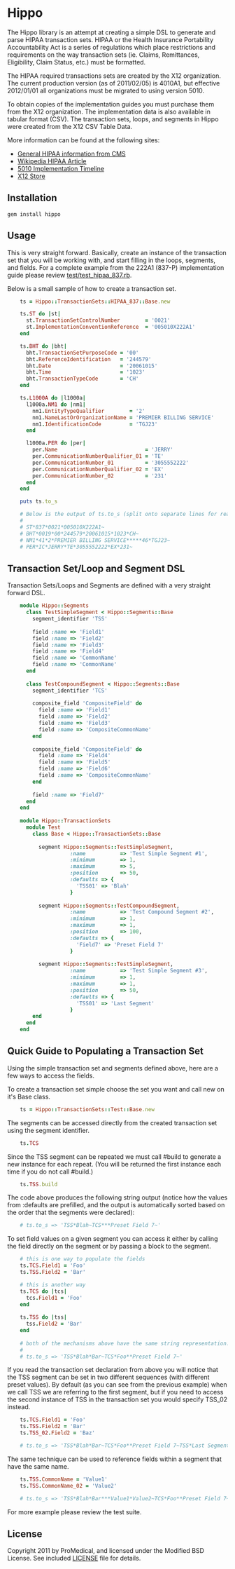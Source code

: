 Hippo
=====

The Hippo library is an attempt at creating a simple DSL to generate and parse HIPAA 
transaction sets.  HIPAA or the Health Insurance Portability Accountability Act is a 
series of regulations which place restrictions and requirements on the way transaction 
sets  (ie. Claims, Remittances, Eligibility, Claim Status, etc.) must be formatted.

The HIPAA required transactions sets are created by the X12
organization. The current production version (as of 2011/02/05) is 4010A1, but
effective 2012/01/01 all organizations must be migrated to using version
5010.

To obtain copies of the implementation guides you must purchase them from the X12
organization. The implementation data is also available in tabular format (CSV).  The 
transaction sets, loops, and segments in Hippo were created from the X12 CSV Table Data.

More information can be found at the following sites:

* [General HIPAA information from CMS](https://www.cms.gov/HIPAAGenInfo/01_Overview.asp)
* [Wikipedia HIPAA Article](http://en.wikipedia.org/wiki/Hipaa)
* [5010 Implementation Timeline](https://www.cms.gov/ElectronicBillingEDITrans/18_5010D0.asp)
* [X12 Store](https://store.x12.org)

Installation
------------
    gem install hippo

Usage
-----
This is very straight forward. Basically, create an instance of the
transaction set that you will be working with, and start filling in the
loops, segments, and fields.  For a complete example from the 222A1 (837-P) implementation
guide please review [test/test_hipaa_837.rb](/promedical/hippo/blob/master/test/test_hipaa_837.rb).

Below is a small sample of how to create a transaction set.

```ruby
    ts = Hippo::TransactionSets::HIPAA_837::Base.new

    ts.ST do |st|
      st.TransactionSetControlNumber        = '0021'
      st.ImplementationConventionReference  = '005010X222A1'
    end

    ts.BHT do |bht|
      bht.TransactionSetPurposeCode = '00'
      bht.ReferenceIdentification   = '244579'
      bht.Date                      = '20061015'
      bht.Time                      = '1023'
      bht.TransactionTypeCode       = 'CH'
    end

    ts.L1000A do |l1000a|
      l1000a.NM1 do |nm1|
        nm1.EntityTypeQualifier        = '2'
        nm1.NameLastOrOrganizationName = 'PREMIER BILLING SERVICE'
        nm1.IdentificationCode         = 'TGJ23'
      end

      l1000a.PER do |per|
        per.Name                            = 'JERRY'
        per.CommunicationNumberQualifier_01 = 'TE'
        per.CommunicationNumber_01          = '3055552222'
        per.CommunicationNumberQualifier_02 = 'EX'
        per.CommunicationNumber_02          = '231'
      end
    end

    puts ts.to_s

    # Below is the output of ts.to_s (split onto separate lines for readability)
    #
    # ST*837*0021*005010X222A1~
    # BHT*0019*00*244579*20061015*1023*CH~
    # NM1*41*2*PREMIER BILLING SERVICE*****46*TGJ23~
    # PER*IC*JERRY*TE*3055552222*EX*231~
```

Transaction Set/Loop and Segment DSL
------------------------------------
Transaction Sets/Loops and Segments are defined with a very straight forward DSL.

```ruby
    module Hippo::Segments
      class TestSimpleSegment < Hippo::Segments::Base
        segment_identifier 'TSS'
    
        field :name => 'Field1'
        field :name => 'Field2'
        field :name => 'Field3'
        field :name => 'Field4'
        field :name => 'CommonName'
        field :name => 'CommonName'
      end
    
      class TestCompoundSegment < Hippo::Segments::Base
        segment_identifier 'TCS'
    
        composite_field 'CompositeField' do
          field :name => 'Field1'
          field :name => 'Field2'
          field :name => 'Field3'
          field :name => 'CompositeCommonName'
        end
    
        composite_field 'CompositeField' do
          field :name => 'Field4'
          field :name => 'Field5'
          field :name => 'Field6'
          field :name => 'CompositeCommonName'
        end
    
        field :name => 'Field7'
      end
    end
    
    module Hippo::TransactionSets
      module Test
        class Base < Hippo::TransactionSets::Base
    
          segment Hippo::Segments::TestSimpleSegment,
                    :name           => 'Test Simple Segment #1',
                    :minimum        => 1,
                    :maximum        => 5,
                    :position       => 50,
                    :defaults => {
                      'TSS01' => 'Blah'
                    }
    
          segment Hippo::Segments::TestCompoundSegment,
                    :name           => 'Test Compound Segment #2',
                    :minimum        => 1,
                    :maximum        => 1,
                    :position       => 100,
                    :defaults => {
                      'Field7' => 'Preset Field 7'
                    }
    
          segment Hippo::Segments::TestSimpleSegment,
                    :name           => 'Test Simple Segment #3',
                    :minimum        => 1,
                    :maximum        => 1,
                    :position       => 50,
                    :defaults => {
                      'TSS01' => 'Last Segment'
                    }
        end
      end
    end
```

Quick Guide to Populating a Transaction Set
-------------------------------------------
Using the simple transaction set and segments defined above, here are a few ways to access
the fields.

To create a transaction set simple choose the set you want and call new on it's Base class.

```ruby
    ts = Hippo::TransactionSets::Test::Base.new
```

The segments can be accessed directly from the created transaction set using the segment
identifier.

```ruby
    ts.TCS
```

Since the TSS segment can be repeated we must call #build to generate a new
instance for each repeat. (You will be returned the first instance each time if you
do not call #build.)

```ruby
    ts.TSS.build
```

The code above produces the following string output (notice how the values from 
:defaults are prefilled, and the output is automatically sorted based on the order
that the segments were declared):

```ruby
    # ts.to_s => 'TSS*Blah~TCS***Preset Field 7~'
```

To set field values on a given segment you can access it either by calling the field directly
on the segment or by passing a block to the segment.

```ruby
    # this is one way to populate the fields
    ts.TCS.Field1 = 'Foo'
    ts.TSS.Field2 = 'Bar'

    # this is another way
    ts.TCS do |tcs|
      tcs.Field1 = 'Foo'
    end
    
    ts.TSS do |tss|
      tss.Field2 = 'Bar'
    end
    
    # both of the mechanisms above have the same string representation:
    #
    # ts.to_s => 'TSS*Blah*Bar~TCS*Foo**Preset Field 7~'
```

If you read the transaction set declaration from above you will notice that the TSS segment
can be set in two different sequences (with different preset values).  By default (as you
can see from the previous example) when we call TSS we are referring to the first segment,
but if you need to access the second instance of TSS in the transaction set you would specify
TSS_02 instead.

```ruby
    ts.TCS.Field1 = 'Foo'
    ts.TSS.Field2 = 'Bar'
    ts.TSS_02.Field2 = 'Baz'

    # ts.to_s => 'TSS*Blah*Bar~TCS*Foo**Preset Field 7~TSS*Last Segment*Baz~'
```

The same technique can be used to reference fields within a segment that have the same name.

```ruby
    ts.TSS.CommonName = 'Value1'
    ts.TSS.CommonName_02 = 'Value2'

    # ts.to_s => 'TSS*Blah*Bar***Value1*Value2~TCS*Foo**Preset Field 7~TSS*Last Segment*Baz~'
```

For more example please review the test suite.

License
-------
Copyright 2011 by ProMedical, and licensed under the Modified BSD License. See included
[LICENSE](/promedical/hippo/blob/master/LICENSE) file for
details.
